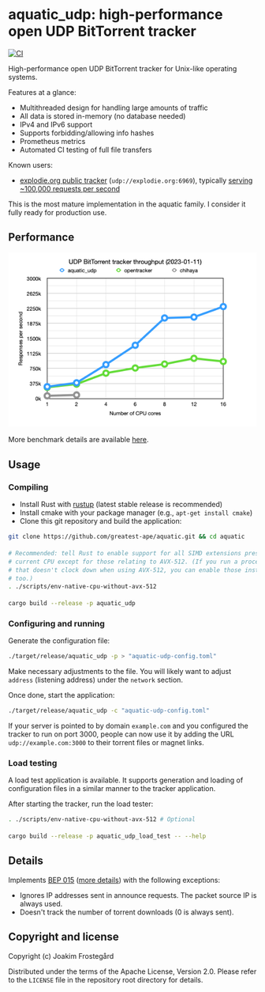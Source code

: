 # aquatic_udp: high-performance open UDP BitTorrent tracker

[![CI](https://github.com/greatest-ape/aquatic/actions/workflows/ci.yml/badge.svg)](https://github.com/greatest-ape/aquatic/actions/workflows/ci.yml)

High-performance open UDP BitTorrent tracker for Unix-like operating systems.

Features at a glance:

- Multithreaded design for handling large amounts of traffic
- All data is stored in-memory (no database needed)
- IPv4 and IPv6 support
- Supports forbidding/allowing info hashes
- Prometheus metrics
- Automated CI testing of full file transfers

Known users:

- [explodie.org public tracker](https://explodie.org/opentracker.html) (`udp://explodie.org:6969`), typically [serving ~100,000 requests per second](https://explodie.org/tracker-stats.html)

This is the most mature implementation in the aquatic family. I consider it fully ready for production use.

## Performance

![UDP BitTorrent tracker throughput comparison](../../documents/aquatic-udp-load-test-illustration-2023-01-11.png)

More benchmark details are available [here](../../documents/aquatic-udp-load-test-2023-01-11.pdf).

## Usage

### Compiling

- Install Rust with [rustup](https://rustup.rs/) (latest stable release is recommended)
- Install cmake with your package manager (e.g., `apt-get install cmake`)
- Clone this git repository and build the application:

```sh
git clone https://github.com/greatest-ape/aquatic.git && cd aquatic

# Recommended: tell Rust to enable support for all SIMD extensions present on
# current CPU except for those relating to AVX-512. (If you run a processor
# that doesn't clock down when using AVX-512, you can enable those instructions
# too.)
. ./scripts/env-native-cpu-without-avx-512

cargo build --release -p aquatic_udp
```

### Configuring and running

Generate the configuration file:

```sh
./target/release/aquatic_udp -p > "aquatic-udp-config.toml"
```

Make necessary adjustments to the file. You will likely want to adjust `address`
(listening address) under the `network` section.

Once done, start the application:

```sh
./target/release/aquatic_udp -c "aquatic-udp-config.toml"
```

If your server is pointed to by domain `example.com` and you configured the
tracker to run on port 3000, people can now use it by adding the URL
`udp://example.com:3000` to their torrent files or magnet links.

### Load testing

A load test application is available. It supports generation and loading of
configuration files in a similar manner to the tracker application.

After starting the tracker, run the load tester:

```sh
. ./scripts/env-native-cpu-without-avx-512 # Optional

cargo build --release -p aquatic_udp_load_test -- --help
```

## Details

Implements [BEP 015](https://www.bittorrent.org/beps/bep_0015.html) ([more details](https://libtorrent.org/udp_tracker_protocol.html)) with the following exceptions:

- Ignores IP addresses sent in announce requests. The packet source IP is always used.
- Doesn't track the number of torrent downloads (0 is always sent). 

## Copyright and license

Copyright (c) Joakim Frostegård

Distributed under the terms of the Apache License, Version 2.0. Please refer to
the `LICENSE` file in the repository root directory for details.
